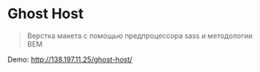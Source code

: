 # Ghost Host

> Верстка макета с помощью предпроцессора sass и методологии BEM 

Demo: http://138.197.11.25/ghost-host/